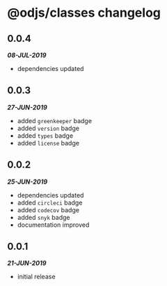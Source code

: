 # @odjs/classes changelog

## 0.0.4

***08-JUL-2019***

* dependencies updated

## 0.0.3

***27-JUN-2019***

* added `greenkeeper` badge
* added `version` badge
* added `types` badge
* added `license` badge

## 0.0.2

***25-JUN-2019***

* dependencies updated
* added `circleci` badge
* added `codecov` badge
* added `snyk` badge
* documentation improved

## 0.0.1

***21-JUN-2019***

* initial release
